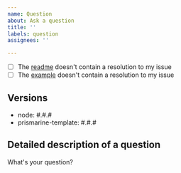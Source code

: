 ```yaml
---
name: Question
about: Ask a question
title: ''
labels: question
assignees: ''

---
```


- [ ] The [readme](https://github.com/PrismarineJS/prismarine-template/README.md) doesn't contain a resolution to my issue 
- [ ] The [example](https://github.com/PrismarineJS/prismarine-template/example.js) doesn't contain a resolution to my issue 

<!-- To mark the checkbox, insert `x` into it: [x] -->

## Versions
 - node: #.#.#
 - prismarine-template: #.#.#

## Detailed description of a question
What's your question?